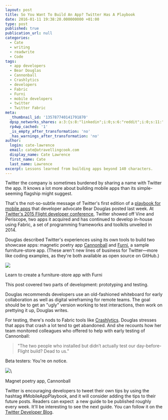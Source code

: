 ```yaml
---
layout: post
title: So You Want To Build An App? Twitter Has A Playbook
date: 2016-01-11 19:38:20.000000000 +01:00
type: post
published: true
publication_url: null
categories:
  - Cate
  - writing
  - readwrite
  - Code
tags:
  - app developers
  - Bear Douglas
  - Cannonball
  - Crashlytics
  - developers
  - Fabric
  - Furni
  - mobile developers
  - twitter
  - Twitter Fabric
meta:
  _thumbnail_id: '135787740141791870'
  dpsp_networks_shares: a:3:{s:8:"linkedin";i:0;s:6:"reddit";i:0;s:11:"google-plus";i:0;}
  rp4wp_cached: '1'
  _is_empty_after_transformation: 'no'
  _has_warnings_after_transformation: 'no'
author:
  login: cate-lawrence
  email: cate@atravellingcook.com
  display_name: Cate Lawrence
  first_name: Cate
  last_name: Lawrence
excerpt: Lessons learned from building apps beyond 140 characters.
---
```

Twitter the company is sometimes burdened by sharing a name with Twitter
the app. It knows a lot more about building mobile apps than its
simple-seeming flagship might suggest.

That's the not-so-subtle message of Twitter's first edition of
a [playbook for mobile
apps](https://blog.twitter.com/2016/mobile-app-playbook-lessons-learned) that
developer advocate Bear Douglas posted last week. At [Twitter's 2015
Flight developer
conference](https://readwrite.com/2015/10/21/twitter-flight-fabric),
Twitter showed off Vine and Periscope, two apps it acquired and has
continued to develop in-house using Fabric, a set of programming
frameworks and toolkits unveiled in 2014.

Douglas described Twitter's experiences using its own tools to build two
showcase apps: magnetic poetry
app [Cannonball](https://cannonballapp.io/) and [Furni](https://furni.xyz/),
a sample furniture-store app. (These aren't new lines of business for
Twitter—more like coding examples, as they're both available as open
source on GitHub.) 

![](rw-import/MTM1Nzg3NjQ1NjUyNDk2MzU0.png)

Learn to create a furniture-store app with Furni

This post covered two parts of development: prototyping and testing.

Douglas recommends developers use an old-fashioned whiteboard for early
collaboration as well as digital wireframing for remote teams. The goal
should be to get an "ugly" version working to test interactions, then
work on prettying it up, Douglas writes.

For testing, there's nods to Fabric tools like
[Crashlytics](https://fabric.io/kits/android/crashlytics/summary).
Douglas stresses that apps that crash a lot tend to get abandoned. And
she recounts how her team monitored colleagues who offered to help with
early testing of Cannonball:

> "The two people who installed but didn’t actually test our
> day-before-Flight build? Dead to us."

Beta testers: You're on notice.

![](rw-import/MTM1Nzg3MTU0NjgzOTk2ODAz.jpg)\

Magnet poetry app, Cannonball

Twitter is encouraging developers to tweet their own tips by using the
hashtag \#MobileAppPlaybook, and it will consider adding the tips to
their future posts. Readers can expect  a new guide to be published
roughly every week. It'll be interesting to see the next guide. You can
follow it on the [Twitter Developer
Blog](https://blog.twitter.com/developer).
